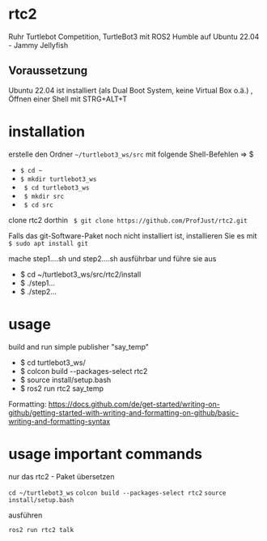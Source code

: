 # rtc2
Ruhr Turtlebot Competition, TurtleBot3 mit ROS2 Humble auf Ubuntu 22.04 - Jammy Jellyfish

## Voraussetzung
Ubuntu 22.04 ist installiert (als Dual Boot System, keine Virtual Box o.ä.) , 
Öffnen einer Shell mit STRG+ALT+T

# installation
erstelle den Ordner `~/turtlebot3_ws/src` mit folgende Shell-Befehlen => $
* ` $ cd ~ ` 
* ` $ mkdir turtlebot3_ws `
* ` $ cd turtlebot3_ws`
* ` $ mkdir src`
* ` $ cd src`

clone rtc2 dorthin
  ` $ git clone https://github.com/ProfJust/rtc2.git`
  
  Falls das git-Software-Paket noch nicht installiert ist, installieren Sie es mit
  ` $ sudo apt install git`
  

mache step1....sh und step2....sh ausführbar
und führe sie aus

* $ cd ~/turtlebot3_ws/src/rtc2/install
* $ ./step1...
* $ ./step2... 

# usage
build and run simple publisher "say_temp"

- $ cd turtlebot3_ws/
- $ colcon build --packages-select rtc2
- $ source install/setup.bash 
- $ ros2 run rtc2 say_temp 


Formatting: https://docs.github.com/de/get-started/writing-on-github/getting-started-with-writing-and-formatting-on-github/basic-writing-and-formatting-syntax


# usage important commands

nur das rtc2 - Paket übersetzen

`cd ~/turtlebot3_ws`
`colcon build --packages-select rtc2`
`source install/setup.bash`

ausführen

`ros2 run rtc2 talk`

